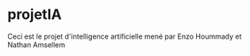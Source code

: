 # projetIA
Ceci est le projet d'intelligence artificielle mené par Enzo Hoummady et Nathan Amsellem
